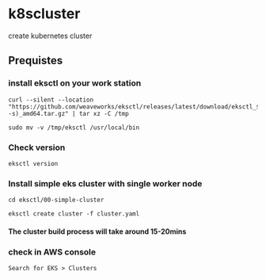 # k8scluster
create kubernetes cluster

## **Prequistes** 

### install eksctl on your work station

```
curl --silent --location "https://github.com/weaveworks/eksctl/releases/latest/download/eksctl_$(uname -s)_amd64.tar.gz" | tar xz -C /tmp

sudo mv -v /tmp/eksctl /usr/local/bin
```
### Check version 

```
eksctl version
```

### Install simple eks cluster with single worker node

```
cd eksctl/00-simple-cluster

eksctl create cluster -f cluster.yaml
```

#### The cluster build process will take around 15-20mins

### check in AWS console

```
Search for EKS > Clusters





